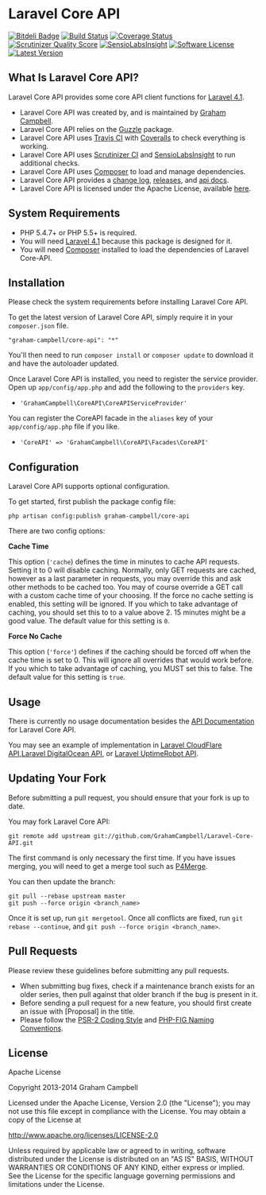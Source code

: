 Laravel Core API
================


[![Bitdeli Badge](https://d2weczhvl823v0.cloudfront.net/GrahamCampbell/Laravel-Core-API/trend.png)](https://bitdeli.com/free "Bitdeli Badge")
[![Build Status](https://travis-ci.org/GrahamCampbell/Laravel-Core-API.png)](https://travis-ci.org/GrahamCampbell/Laravel-Core-API)
[![Coverage Status](https://coveralls.io/repos/GrahamCampbell/Laravel-Core-API/badge.png)](https://coveralls.io/r/GrahamCampbell/Laravel-Core-API)
[![Scrutinizer Quality Score](https://scrutinizer-ci.com/g/GrahamCampbell/Laravel-Core-API/badges/quality-score.png?s=a2f20fc191087f35712aa469b0225e1a2bf5d0fd)](https://scrutinizer-ci.com/g/GrahamCampbell/Laravel-Core-API)
[![SensioLabsInsight](https://insight.sensiolabs.com/projects/fd28e11f-7e03-4835-8952-db9b4ecf34ba/mini.png)](https://insight.sensiolabs.com/projects/fd28e11f-7e03-4835-8952-db9b4ecf34ba)
[![Software License](https://poser.pugx.org/graham-campbell/core-api/license.png)](https://github.com/GrahamCampbell/Laravel-Core-API/blob/master/LICENSE.md)
[![Latest Version](https://poser.pugx.org/graham-campbell/core-api/v/stable.png)](https://packagist.org/packages/graham-campbell/core-api)


## What Is Laravel Core API?

Laravel Core API provides some core API client functions for [Laravel 4.1](http://laravel.com).

* Laravel Core API was created by, and is maintained by [Graham Campbell](https://github.com/GrahamCampbell).
* Laravel Core API relies on the [Guzzle](https://github.com/guzzle/guzzle) package.
* Laravel Core API uses [Travis CI](https://travis-ci.org/GrahamCampbell/Laravel-Core-API) with [Coveralls](https://coveralls.io/r/GrahamCampbell/Laravel-Core-API) to check everything is working.
* Laravel Core API uses [Scrutinizer CI](https://scrutinizer-ci.com/g/GrahamCampbell/Laravel-Core-API) and [SensioLabsInsight](https://insight.sensiolabs.com/projects/fd28e11f-7e03-4835-8952-db9b4ecf34ba) to run additional checks.
* Laravel Core API uses [Composer](https://getcomposer.org) to load and manage dependencies.
* Laravel Core API provides a [change log](https://github.com/GrahamCampbell/Laravel-Core-API/blob/master/CHANGELOG.md), [releases](https://github.com/GrahamCampbell/Laravel-Core-API/releases), and [api docs](http://grahamcampbell.github.io/Laravel-Core-API).
* Laravel Core API is licensed under the Apache License, available [here](https://github.com/GrahamCampbell/Laravel-Core-API/blob/master/LICENSE.md).


## System Requirements

* PHP 5.4.7+ or PHP 5.5+ is required.
* You will need [Laravel 4.1](http://laravel.com) because this package is designed for it.
* You will need [Composer](https://getcomposer.org) installed to load the dependencies of Laravel Core-API.


## Installation

Please check the system requirements before installing Laravel Core API.

To get the latest version of Laravel Core API, simply require it in your `composer.json` file.

`"graham-campbell/core-api": "*"`

You'll then need to run `composer install` or `composer update` to download it and have the autoloader updated.

Once Laravel Core API is installed, you need to register the service provider. Open up `app/config/app.php` and add the following to the `providers` key.

* `'GrahamCampbell\CoreAPI\CoreAPIServiceProvider'`

You can register the CoreAPI facade in the `aliases` key of your `app/config/app.php` file if you like.

* `'CoreAPI' => 'GrahamCampbell\CoreAPI\Facades\CoreAPI'`


## Configuration

Laravel Core API supports optional configuration.

To get started, first publish the package config file:

    php artisan config:publish graham-campbell/core-api

There are two config options:

**Cache Time**

This option (`'cache`) defines the time in minutes to cache API requests. Setting it to 0 will disable caching. Normally, only GET requests are cached, however as a last parameter in requests, you may override this and ask other methods to be cached too. You may of course override a GET call with a custom cache time of your choosing. If the force no cache setting is enabled, this setting will be ignored. If you which to take advantage of caching, you should set this to to a value above 2. 15 minutes might be a good value. The default value for this setting is `0`.

**Force No Cache**

This option (`'force'`) defines if the caching should be forced off when the cache time is set to 0. This will ignore all overrides that would work before. If you which to take advantage of caching, you MUST set this to false. The default value for this setting is `true`.


## Usage

There is currently no usage documentation besides the [API Documentation](http://grahamcampbell.github.io/Laravel-Core-API
) for Laravel Core API.

You may see an example of implementation in [Laravel CloudFlare API](https://github.com/GrahamCampbell/Laravel-CloudFlare-API),[Laravel DigitalOcean API](https://github.com/GrahamCampbell/Laravel-DigitalOcean-API), or [Laravel UptimeRobot API](https://github.com/GrahamCampbell/Laravel-UptimeRobot-API).


## Updating Your Fork

Before submitting a pull request, you should ensure that your fork is up to date.

You may fork Laravel Core API:

    git remote add upstream git://github.com/GrahamCampbell/Laravel-Core-API.git

The first command is only necessary the first time. If you have issues merging, you will need to get a merge tool such as [P4Merge](http://perforce.com/product/components/perforce_visual_merge_and_diff_tools).

You can then update the branch:

    git pull --rebase upstream master
    git push --force origin <branch_name>

Once it is set up, run `git mergetool`. Once all conflicts are fixed, run `git rebase --continue`, and `git push --force origin <branch_name>`.


## Pull Requests

Please review these guidelines before submitting any pull requests.

* When submitting bug fixes, check if a maintenance branch exists for an older series, then pull against that older branch if the bug is present in it.
* Before sending a pull request for a new feature, you should first create an issue with [Proposal] in the title.
* Please follow the [PSR-2 Coding Style](https://github.com/php-fig/fig-standards/blob/master/accepted/PSR-2-coding-style-guide.md) and [PHP-FIG Naming Conventions](https://github.com/php-fig/fig-standards/blob/master/bylaws/002-psr-naming-conventions.md).


## License

Apache License

Copyright 2013-2014 Graham Campbell

Licensed under the Apache License, Version 2.0 (the "License");
you may not use this file except in compliance with the License.
You may obtain a copy of the License at

 http://www.apache.org/licenses/LICENSE-2.0

Unless required by applicable law or agreed to in writing, software
distributed under the License is distributed on an "AS IS" BASIS,
WITHOUT WARRANTIES OR CONDITIONS OF ANY KIND, either express or implied.
See the License for the specific language governing permissions and
limitations under the License.
